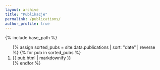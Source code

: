 ```yaml
---
layout: archive
title: "Publikacje"
permalink: /publications/
author_profile: true
---
```


{% include base_path %}

<ol class="pub-list" reversed>
  {% assign sorted_pubs = site.data.publications | sort: "date" | reverse %}
  {% for pub in sorted_pubs %}
    <li class="pub-item">
      {{ pub.html | markdownify }}
    </li>
  {% endfor %}
</ol>

